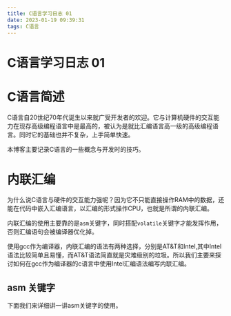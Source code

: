 ```yaml
---
title: C语言学习日志 01
date: 2023-01-19 09:39:31
tags: C语言
---
```


# C语言学习日志 01

# C语言简述

C语言自20世纪70年代诞生以来就广受开发者的欢迎。它与计算机硬件的交互能力在现存高级编程语言中是最高的，被认为是就比汇编语言高一级的高级编程语言。同时它的基础也并不复杂，上手简单快速。

本博客主要记录C语言的一些概念与开发时的技巧。

# 内联汇编

为什么说C语言与硬件的交互能力强呢？因为它不只能直接操作RAM中的数据，还能在代码中嵌入汇编语言，以汇编的形式操作CPU，也就是所谓的内联汇编。

内联汇编的使用主要靠的是`asm`关键字，同时搭配`volatile`关键字才能发挥作用，否则汇编语句会被编译器优化掉。

使用gcc作为编译器，内联汇编的语法有两种选择，分别是AT&T和Intel,其中Intel语法比较简单且易懂，而AT&T语法简直就是灾难级别的垃圾。所以我们主要来探讨如何在gcc作为编译器的c语言中使用Intel汇编语法编写内联汇编。

## asm 关键字

下面我们来详细讲一讲asm关键字的使用。

